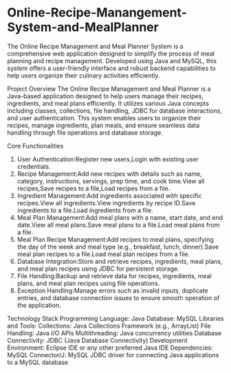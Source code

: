 # Online-Recipe-Manangement-System-and-MealPlanner
 The Online Recipe Management and Meal Planner System is a comprehensive web application designed to simplify the process of meal planning and recipe management. Developed using Java and MySQL, this 
 system offers a user-friendly interface and robust backend capabilities to help users organize their culinary activities efficiently.

Project Overview
          The Online Recipe Management and Meal Planner is a Java-based application designed to help users manage their recipes, ingredients, and meal plans efficiently. It utilizes various Java concepts 
          including classes, collections, file handling, JDBC for database interactions, and user authentication.
          This system enables users to organize their recipes, manage ingredients, plan meals, and ensure seamless data handling through file operations and database storage.

Core Functionalities
1.	User Authentication:Register new users,Login with existing user credentials.
2.	Recipe Management:Add new recipes with details such as name, category, instructions, servings, prep time, and cook time.View all recipes,Save recipes to a file,Load recipes from a file.
3.	Ingredient Management:Add ingredients associated with specific recipes.View all ingredients.View ingredients by recipe ID.Save ingredients to a file.Load ingredients from a file.
4.	Meal Plan Management:Add meal plans with a name, start date, and end date.View all meal plans.Save meal plans to a file.Load meal plans from a file.
5.	Meal Plan Recipe Management:Add recipes to meal plans, specifying the day of the week and meal type (e.g., breakfast, lunch, dinner).Save meal plan recipes to a file.Load meal plan recipes from a file.
6.	Database Integration:Store and retrieve recipes, ingredients, meal plans, and meal plan recipes using JDBC for persistent storage.
7.	File Handling:Backup and retrieve data for recipes, ingredients, meal plans, and meal plan recipes using file operations.
8.	Exception Handling:Manage errors such as invalid inputs, duplicate entries, and database connection issues to ensure smooth operation of the application.

Technology Stack
  Programming Language:
     Java
  Database:
     MySQL
Libraries and Tools:
   Collections: Java Collections Framework (e.g., ArrayList)
   File Handling: Java I/O APIs
   Multithreading: Java concurrency utilities
   Database Connectivity: JDBC (Java Database Connectivity)
   Development Environment: Eclipse IDE or any other preferred Java IDE
Dependencies:
   MySQL Connector/J: MySQL JDBC driver for connecting Java applications to a MySQL database








